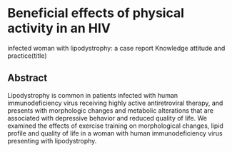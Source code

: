 #  Beneficial effects of physical activity in an HIV
infected woman with lipodystrophy: a case report
Knowledge attitude and practice(title)
## Abstract
Lipodystrophy is common in patients infected with human immunodeficiency virus receiving highly
 active antiretroviral therapy, and presents with morphologic changes and metabolic alterations that are associated
 with depressive behavior and reduced quality of life. We examined the effects of exercise training on
 morphological changes, lipid profile and quality of life in a woman with human immunodeficiency virus presenting
 with lipodystrophy.